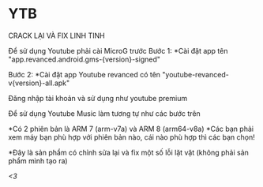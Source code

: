 # YTB
CRACK LẠI VÀ FIX LINH TINH



Để sử dụng Youtube phải cài MicroG trước
Bước 1:
*Cài đặt app tên "app.revanced.android.gms-{version}-signed"

Bước 2: 
*Cài đặt app Youtube revanced có tên "youtube-revanced-v{version}-all.apk"

Đăng nhập tài khoản và sử dụng như youtube premium 

Để sử dụng Youtube Music làm tương tự như các bước trên

*Có 2 phiên bản là ARM 7 (arm-v7a) và ARM 8 (arm64-v8a) 
*Các bạn phải xem máy bạn phù hợp với phiên bản nào, cái nào phù hợp thì các bạn chọn!

*Đây là sản phẩm có chỉnh sửa lại và fix một số lỗi lặt vặt (không phải sản phẩm mình tạo ra)

*<3*
